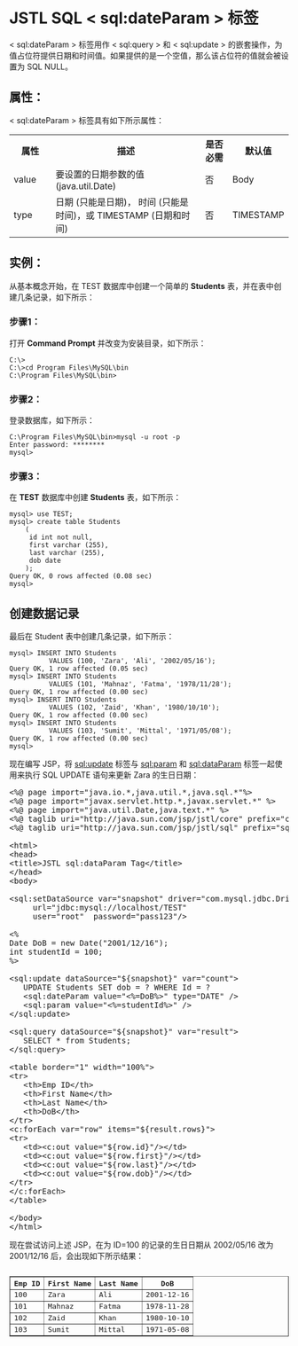 # JSTL SQL < sql:dateParam > 标签

< sql:dateParam > 标签用作 < sql:query > 和 < sql:update > 的嵌套操作，为值占位符提供日期和时间值。如果提供的是一个空值，那么该占位符的值就会被设置为 SQL NULL。

## 属性：

< sql:dateParam > 标签具有如下所示属性：

<table class="table table-bordered">
<tr><th style="width:15%">属性</th><th>描述 </th><th>是否必需</th><th>默认值</th></tr>
<tr><td>value</td><td>要设置的日期参数的值 (java.util.Date)</td><td>否</td><td>Body</td></tr>
<tr><td>type</td><td>日期 (只能是日期)， 时间 (只能是时间)，或 TIMESTAMP (日期和时间)</td><td>否</td><td>TIMESTAMP</td></tr>
</table>

## 实例：

从基本概念开始，在 TEST 数据库中创建一个简单的 **Students** 表，并在表中创建几条记录，如下所示：

### 步骤1：

打开 **Command Prompt** 并改变为安装目录，如下所示：

``` 
C:\>
C:\>cd Program Files\MySQL\bin
C:\Program Files\MySQL\bin>
```

### 步骤2：

登录数据库，如下所示：

```
C:\Program Files\MySQL\bin>mysql -u root -p
Enter password: ********
mysql>
```

### 步骤3：

在 **TEST** 数据库中创建 **Students** 表，如下所示：

``` 
mysql> use TEST;
mysql> create table Students
    (
     id int not null,
     first varchar (255),
     last varchar (255),
     dob date
    );
Query OK, 0 rows affected (0.08 sec)
mysql>
```

## 创建数据记录

最后在 Student 表中创建几条记录，如下所示：

``` 
mysql> INSERT INTO Students 
          VALUES (100, 'Zara', 'Ali', '2002/05/16');
Query OK, 1 row affected (0.05 sec)
mysql> INSERT INTO Students 
          VALUES (101, 'Mahnaz', 'Fatma', '1978/11/28');
Query OK, 1 row affected (0.00 sec)
mysql> INSERT INTO Students 
          VALUES (102, 'Zaid', 'Khan', '1980/10/10');
Query OK, 1 row affected (0.00 sec)
mysql> INSERT INTO Students 
          VALUES (103, 'Sumit', 'Mittal', '1971/05/08');
Query OK, 1 row affected (0.00 sec)
mysql>
```

现在编写 JSP，将 <sql:update> 标签与 <sql:param> 和 <sql:dataParam> 标签一起使用来执行 SQL UPDATE 语句来更新 Zara 的生日日期：

<pre class="prettyprint notranslate tryit">
&lt;%@ page import="java.io.*,java.util.*,java.sql.*"%&gt;
&lt;%@ page import="javax.servlet.http.*,javax.servlet.*" %&gt;
&lt;%@ page import="java.util.Date,java.text.*" %&gt;
&lt;%@ taglib uri="http://java.sun.com/jsp/jstl/core" prefix="c"%&gt;
&lt;%@ taglib uri="http://java.sun.com/jsp/jstl/sql" prefix="sql"%&gt;
 
&lt;html&gt;
&lt;head&gt;
&lt;title&gt;JSTL sql:dataParam Tag&lt;/title&gt;
&lt;/head&gt;
&lt;body&gt;
 
&lt;sql:setDataSource var="snapshot" driver="com.mysql.jdbc.Driver"
     url="jdbc:mysql://localhost/TEST"
     user="root"  password="pass123"/&gt;

&lt;%
Date DoB = new Date("2001/12/16");
int studentId = 100;
%&gt;
 
&lt;sql:update dataSource="${snapshot}" var="count"&gt;
   UPDATE Students SET dob = ? WHERE Id = ?
   &lt;sql:dateParam value="&lt;%=DoB%&gt;" type="DATE" /&gt;
   &lt;sql:param value="&lt;%=studentId%&gt;" /&gt;
&lt;/sql:update&gt;
 
&lt;sql:query dataSource="${snapshot}" var="result"&gt;
   SELECT * from Students;
&lt;/sql:query&gt;
 
&lt;table border="1" width="100%"&gt;
&lt;tr&gt;
   &lt;th&gt;Emp ID&lt;/th&gt;
   &lt;th&gt;First Name&lt;/th&gt;
   &lt;th&gt;Last Name&lt;/th&gt;
   &lt;th&gt;DoB&lt;/th&gt;
&lt;/tr&gt;
&lt;c:forEach var="row" items="${result.rows}"&gt;
&lt;tr&gt;
   &lt;td&gt;&lt;c:out value="${row.id}"/&gt;&lt;/td&gt;
   &lt;td&gt;&lt;c:out value="${row.first}"/&gt;&lt;/td&gt;
   &lt;td&gt;&lt;c:out value="${row.last}"/&gt;&lt;/td&gt;
   &lt;td&gt;&lt;c:out value="${row.dob}"/&gt;&lt;/td&gt;
&lt;/tr&gt;
&lt;/c:forEach&gt;
&lt;/table&gt;
 
&lt;/body&gt;
&lt;/html&gt;
</pre>

现在尝试访问上述 JSP，在为 ID=100 的记录的生日日期从 2002/05/16 改为 2001/12/16 后，会出现如下所示结果：

<pre class="result notranslate">
<table border="1" width="100%">
<tr>
<th>Emp ID</th>
<th>First Name</th>
<th>Last Name</th>
<th>DoB</th>
</tr>
<tr>
<td>100</td>
<td>Zara</td>
<td>Ali</td>
<td>2001-12-16</td>
</tr>
<tr>
<td>101</td>
<td>Mahnaz</td>
<td>Fatma</td>
<td>1978-11-28</td>
</tr>
<tr>
<td>102</td>
<td>Zaid</td>
<td>Khan</td>
<td>1980-10-10</td>
</tr>
<tr>
<td>103</td>
<td>Sumit</td>
<td>Mittal</td>
<td>1971-05-08</td>
</tr>
</table>
</pre>
